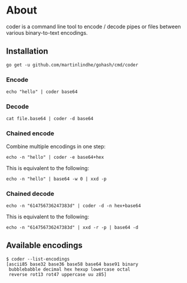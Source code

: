 # About

coder is a command line tool to encode / decode pipes or files
between various binary-to-text encodings.


## Installation

    go get -u github.com/martinlindhe/gohash/cmd/coder


### Encode

    echo "hello" | coder base64


### Decode

    cat file.base64 | coder -d base64


### Chained encode

Combine multiple encodings in one step:

    echo -n "hello" | coder -e base64+hex

This is equivalent to the following:

    echo -n "hello" | base64 -w 0 | xxd -p


### Chained decode

    echo -n "614756736247383d" | coder -d -n hex+base64

This is equivalent to the following:

    echo -n "614756736247383d" | xxd -r -p | base64 -d


## Available encodings

```
$ coder --list-encodings
[ascii85 base32 base36 base58 base64 base91 binary
 bubblebabble decimal hex hexup lowercase octal
 reverse rot13 rot47 uppercase uu z85]
```
